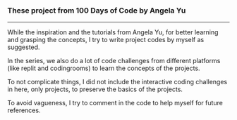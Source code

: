 ### These project from 100 Days of Code by Angela Yu

---
While the inspiration and the tutorials from Angela Yu, for better learning and grasping the concepts, I try to write project codes by myself as suggested.

In the series, we also do a lot of code challenges from different platforms (like replit and codingrooms) to learn the
concepts of the projects.

To not complicate things, I did not include the interactive coding challenges in here, only projects, to preserve the
basics of the projects.

To avoid vagueness, I try to comment in the code to help myself for future references.